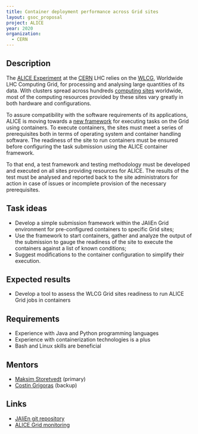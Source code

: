 ```yaml
---
title: Container deployment performance across Grid sites
layout: gsoc_proposal
project: ALICE
year: 2020
organization:
  - CERN
---
```


## Description
The [ALICE Experiment](https://web.cern.ch) at the [CERN](https://home.cern) LHC relies on the [WLCG](https://wlcg.web.cern.ch/), Worldwide LHC Computing Grid, for processing and analysing large quantities of its data. With clusters spread across hundreds [computing sites](http://alimonitor.cern.ch/map.jsp) worldwide, most of the computing resources provided by these sites vary greatly in both hardware and configurations.

To assure compatibility with the software requirements of its applications, ALICE is moving towards a [new framework](https://gitlab.cern.ch/jalien/jalien) for executing tasks on the Grid using containers. To execute containers, the sites must meet a series of prerequisites both in terms of operating system and container handling software. The readiness of the site to run containers must be ensured before configuring the task submission using the ALICE container framework.

To that end, a test framework and testing methodology must be developed and executed on all sites providing resources for ALICE. The results of the test must be analysed and reported back to the site administrators for action in case of issues or incomplete provision of the necessary prerequisites.

## Task ideas
 * Develop a simple submission framework within the JAliEn Grid environment for pre-configured containers to specific Grid sites;
 * Use the framework to start containers, gather and analyze the output of the submission to gauge the readiness of the site to execute the containers against a list of known conditions; 
 * Suggest modifications to the container configuration to simplify their execution.

## Expected results
  * Develop a tool to assess the WLCG Grid sites readiness to run ALICE Grid jobs in containers

## Requirements
  * Experience with Java and Python programming languages
  * Experience with containerization technologies is a plus
  * Bash and Linux skills are beneficial

## Mentors
 * [Maksim Storetvedt](mailto:maksim.melnik.storetvedt@cern.ch) (primary)
 * [Costin Grigoras](mailto:consting@cern.ch) (backup)

## Links
 * [JAliEn git repository](https://gitlab.cern.ch)
 * [ALICE Grid monitoring](https://alimonitor.cern.ch)
